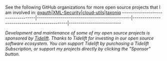 See the following GitHub organizations for more open source projects that I am involved in:
[pyauth](https://github.com/pyauth)|[XML-Security](https://github.com/XML-Security)|[cloud-utils](https://github.com/cloud-utils)|[taxoniq](https://github.com/taxoniq)
-----------------------------------|-----------------------------------------------|---------------------------------------------|--------------------------

*Development and maintenance of some of my open source projects is sponsored by [Tidelift](https://tidelift.com/).
Thanks to Tidelift for investing in our open source software ecosystem. You can support Tidelift by purchasing
a Tidelift Subscription, or support my projects directly by clicking the "Sponsor" button.*
